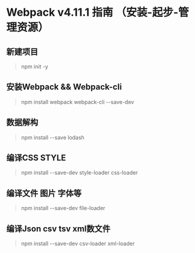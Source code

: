 # Webpack v4.11.1 指南 （安装-起步-管理资源）

## 新建项目
> npm init -y

## 安装Webpack && Webpack-cli
> npm install webpack webpack-cli --save-dev

## 数据解构
> npm install --save lodash

## 编译CSS STYLE
> npm install --save-dev style-loader css-loader

## 编译文件 图片 字体等
> npm install --save-dev file-loader

## 编译Json csv tsv xml数文件
> npm install --save-dev csv-loader xml-loader
